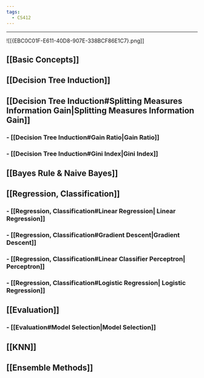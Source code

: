 ```yaml
---
tags:
  - CS412
---
```

---
![[{EBC0C01F-E611-40D8-907E-338BCF86E1C7}.png]]

## [[Basic Concepts]]

## [[Decision Tree Induction]]

## [[Decision Tree Induction#Splitting Measures Information Gain|Splitting Measures Information Gain]]

### - [[Decision Tree Induction#Gain Ratio|Gain Ratio]]
### - [[Decision Tree Induction#Gini Index|Gini Index]]

## [[Bayes Rule & Naive Bayes]]

## [[Regression, Classification]]

### - [[Regression, Classification#Linear Regression| Linear Regression]]
### - [[Regression, Classification#Gradient Descent|Gradient Descent]]
### - [[Regression, Classification#Linear Classifier Perceptron| Perceptron]]
### - [[Regression, Classification#Logistic Regression| Logistic Regression]]

## [[Evaluation]]

### - [[Evaluation#Model Selection|Model Selection]]

## [[KNN]]

## [[Ensemble Methods]]
